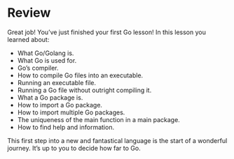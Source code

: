 # Review

Great job! You’ve just finished your first Go lesson! In this lesson you learned about:

- What Go/Golang is.
- What Go is used for.
- Go’s compiler.
- How to compile Go files into an executable.
- Running an executable file.
- Running a Go file without outright compiling it.
- What a Go package is.
- How to import a Go package.
- How to import multiple Go packages.
- The uniqueness of the main function in a main package.
- How to find help and information.

This first step into a new and fantastical language is the start of a wonderful journey. It’s up to you to decide how far to Go.
